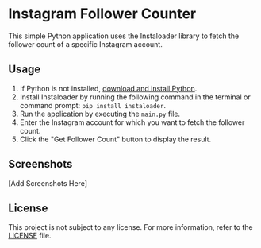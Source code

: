 # Instagram Follower Counter

This simple Python application uses the Instaloader library to fetch the follower count of a specific Instagram account.

## Usage

1. If Python is not installed, [download and install Python](https://www.python.org/).
2. Install Instaloader by running the following command in the terminal or command prompt: `pip install instaloader`.
3. Run the application by executing the `main.py` file.
4. Enter the Instagram account for which you want to fetch the follower count.
5. Click the "Get Follower Count" button to display the result.

## Screenshots
[Add Screenshots Here]

## License
This project is not subject to any license. For more information, refer to the [LICENSE](LICENSE) file.
